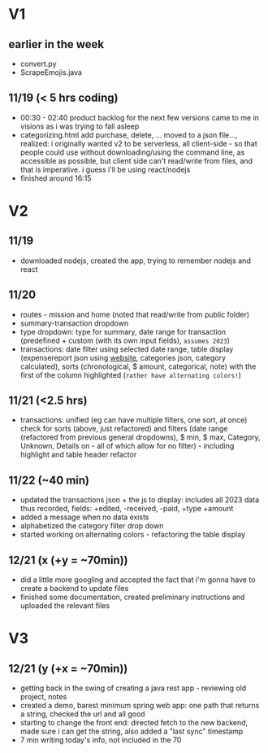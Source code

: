 # V1
## earlier in the week
* convert.py
* ScrapeEmojis.java
## 11/19 (< 5 hrs coding)
* 00:30 - 02:40 product backlog for the next few versions came to me in visions as i was trying to fall asleep
* categorizing.html add purchase, delete, ... moved to a json file..., realized: i originally wanted v2 to be serverless, all client-side - so that people could use without downloading/using the command line, as accessible as possible, but client side can't read/write from files, and that is imperative. i guess i'll be using react/nodejs
* finished around 16:15
# V2
## 11/19
* downloaded nodejs, created the app, trying to remember nodejs and react
## 11/20
* routes - mission and home (noted that read/write from public folder)
* summary-transaction dropdown
* type dropdown: type for summary, date range for transaction (predefined + custom (with its own input fields), `assumes 2023`)
* transactions: date filter using selected date range, table display (expensereport json using [website](https://www.convertcsv.com/csv-to-json.htm), categories json, category calculated), sorts (chronological, $ amount, categorical, note) with the first of the column highlighted (`rather have alternating colors!`)
## 11/21 (<2.5 hrs)
* transactions: unified (eg can have multiple filters, one sort, at once) check for sorts (above, just refactored) and filters (date range (refactored from previous general dropdowns), $ min, $ max, Category, Unknown, Details on - all of which allow for no filter) - including highlight and table header refactor
## 11/22 (~40 min)
* updated the transactions json + the js to display: includes all 2023 data thus recorded, fields: +edited, -received, -paid, +type +amount
* added a message when no data exists
* alphabetized the category filter drop down
* started working on alternating colors - refactoring the table display
## 12/21 (x (+y = ~70min))
* did a little more googling and accepted the fact that i'm gonna have to create a backend to update files
* finished some documentation, created preliminary instructions and uploaded the relevant files
# V3
## 12/21 (y (+x = ~70min))
* getting back in the swing of creating a java rest app - reviewing old project, notes
* created a demo, barest minimum spring web app: one path that returns a string, checked the url and all good
* starting to change the front end: directed fetch to the new backend, made sure i can get the string, also added a "last sync" timestamp
* 7 min writing today's info, not included in the 70

